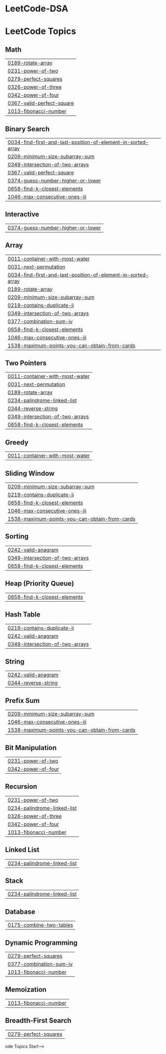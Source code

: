 # LeetCode-DSA

<!---LeetCode Topics Start-->
# LeetCode Topics
## Math
|  |
| ------- |
| [0189-rotate-array](https://github.com/amulyakurapat/LeetCode-DSA/tree/master/0189-rotate-array) |
| [0231-power-of-two](https://github.com/amulyakurapat/LeetCode-DSA/tree/master/0231-power-of-two) |
| [0279-perfect-squares](https://github.com/amulyakurapat/LeetCode-DSA/tree/master/0279-perfect-squares) |
| [0326-power-of-three](https://github.com/amulyakurapat/LeetCode-DSA/tree/master/0326-power-of-three) |
| [0342-power-of-four](https://github.com/amulyakurapat/LeetCode-DSA/tree/master/0342-power-of-four) |
| [0367-valid-perfect-square](https://github.com/amulyakurapat/LeetCode-DSA/tree/master/0367-valid-perfect-square) |
| [1013-fibonacci-number](https://github.com/amulyakurapat/LeetCode-DSA/tree/master/1013-fibonacci-number) |
## Binary Search
|  |
| ------- |
| [0034-find-first-and-last-position-of-element-in-sorted-array](https://github.com/amulyakurapat/LeetCode-DSA/tree/master/0034-find-first-and-last-position-of-element-in-sorted-array) |
| [0209-minimum-size-subarray-sum](https://github.com/amulyakurapat/LeetCode-DSA/tree/master/0209-minimum-size-subarray-sum) |
| [0349-intersection-of-two-arrays](https://github.com/amulyakurapat/LeetCode-DSA/tree/master/0349-intersection-of-two-arrays) |
| [0367-valid-perfect-square](https://github.com/amulyakurapat/LeetCode-DSA/tree/master/0367-valid-perfect-square) |
| [0374-guess-number-higher-or-lower](https://github.com/amulyakurapat/LeetCode-DSA/tree/master/0374-guess-number-higher-or-lower) |
| [0658-find-k-closest-elements](https://github.com/amulyakurapat/LeetCode-DSA/tree/master/0658-find-k-closest-elements) |
| [1046-max-consecutive-ones-iii](https://github.com/amulyakurapat/LeetCode-DSA/tree/master/1046-max-consecutive-ones-iii) |
## Interactive
|  |
| ------- |
| [0374-guess-number-higher-or-lower](https://github.com/amulyakurapat/LeetCode-DSA/tree/master/0374-guess-number-higher-or-lower) |
## Array
|  |
| ------- |
| [0011-container-with-most-water](https://github.com/amulyakurapat/LeetCode-DSA/tree/master/0011-container-with-most-water) |
| [0031-next-permutation](https://github.com/amulyakurapat/LeetCode-DSA/tree/master/0031-next-permutation) |
| [0034-find-first-and-last-position-of-element-in-sorted-array](https://github.com/amulyakurapat/LeetCode-DSA/tree/master/0034-find-first-and-last-position-of-element-in-sorted-array) |
| [0189-rotate-array](https://github.com/amulyakurapat/LeetCode-DSA/tree/master/0189-rotate-array) |
| [0209-minimum-size-subarray-sum](https://github.com/amulyakurapat/LeetCode-DSA/tree/master/0209-minimum-size-subarray-sum) |
| [0219-contains-duplicate-ii](https://github.com/amulyakurapat/LeetCode-DSA/tree/master/0219-contains-duplicate-ii) |
| [0349-intersection-of-two-arrays](https://github.com/amulyakurapat/LeetCode-DSA/tree/master/0349-intersection-of-two-arrays) |
| [0377-combination-sum-iv](https://github.com/amulyakurapat/LeetCode-DSA/tree/master/0377-combination-sum-iv) |
| [0658-find-k-closest-elements](https://github.com/amulyakurapat/LeetCode-DSA/tree/master/0658-find-k-closest-elements) |
| [1046-max-consecutive-ones-iii](https://github.com/amulyakurapat/LeetCode-DSA/tree/master/1046-max-consecutive-ones-iii) |
| [1538-maximum-points-you-can-obtain-from-cards](https://github.com/amulyakurapat/LeetCode-DSA/tree/master/1538-maximum-points-you-can-obtain-from-cards) |
## Two Pointers
|  |
| ------- |
| [0011-container-with-most-water](https://github.com/amulyakurapat/LeetCode-DSA/tree/master/0011-container-with-most-water) |
| [0031-next-permutation](https://github.com/amulyakurapat/LeetCode-DSA/tree/master/0031-next-permutation) |
| [0189-rotate-array](https://github.com/amulyakurapat/LeetCode-DSA/tree/master/0189-rotate-array) |
| [0234-palindrome-linked-list](https://github.com/amulyakurapat/LeetCode-DSA/tree/master/0234-palindrome-linked-list) |
| [0344-reverse-string](https://github.com/amulyakurapat/LeetCode-DSA/tree/master/0344-reverse-string) |
| [0349-intersection-of-two-arrays](https://github.com/amulyakurapat/LeetCode-DSA/tree/master/0349-intersection-of-two-arrays) |
| [0658-find-k-closest-elements](https://github.com/amulyakurapat/LeetCode-DSA/tree/master/0658-find-k-closest-elements) |
## Greedy
|  |
| ------- |
| [0011-container-with-most-water](https://github.com/amulyakurapat/LeetCode-DSA/tree/master/0011-container-with-most-water) |
## Sliding Window
|  |
| ------- |
| [0209-minimum-size-subarray-sum](https://github.com/amulyakurapat/LeetCode-DSA/tree/master/0209-minimum-size-subarray-sum) |
| [0219-contains-duplicate-ii](https://github.com/amulyakurapat/LeetCode-DSA/tree/master/0219-contains-duplicate-ii) |
| [0658-find-k-closest-elements](https://github.com/amulyakurapat/LeetCode-DSA/tree/master/0658-find-k-closest-elements) |
| [1046-max-consecutive-ones-iii](https://github.com/amulyakurapat/LeetCode-DSA/tree/master/1046-max-consecutive-ones-iii) |
| [1538-maximum-points-you-can-obtain-from-cards](https://github.com/amulyakurapat/LeetCode-DSA/tree/master/1538-maximum-points-you-can-obtain-from-cards) |
## Sorting
|  |
| ------- |
| [0242-valid-anagram](https://github.com/amulyakurapat/LeetCode-DSA/tree/master/0242-valid-anagram) |
| [0349-intersection-of-two-arrays](https://github.com/amulyakurapat/LeetCode-DSA/tree/master/0349-intersection-of-two-arrays) |
| [0658-find-k-closest-elements](https://github.com/amulyakurapat/LeetCode-DSA/tree/master/0658-find-k-closest-elements) |
## Heap (Priority Queue)
|  |
| ------- |
| [0658-find-k-closest-elements](https://github.com/amulyakurapat/LeetCode-DSA/tree/master/0658-find-k-closest-elements) |
## Hash Table
|  |
| ------- |
| [0219-contains-duplicate-ii](https://github.com/amulyakurapat/LeetCode-DSA/tree/master/0219-contains-duplicate-ii) |
| [0242-valid-anagram](https://github.com/amulyakurapat/LeetCode-DSA/tree/master/0242-valid-anagram) |
| [0349-intersection-of-two-arrays](https://github.com/amulyakurapat/LeetCode-DSA/tree/master/0349-intersection-of-two-arrays) |
## String
|  |
| ------- |
| [0242-valid-anagram](https://github.com/amulyakurapat/LeetCode-DSA/tree/master/0242-valid-anagram) |
| [0344-reverse-string](https://github.com/amulyakurapat/LeetCode-DSA/tree/master/0344-reverse-string) |
## Prefix Sum
|  |
| ------- |
| [0209-minimum-size-subarray-sum](https://github.com/amulyakurapat/LeetCode-DSA/tree/master/0209-minimum-size-subarray-sum) |
| [1046-max-consecutive-ones-iii](https://github.com/amulyakurapat/LeetCode-DSA/tree/master/1046-max-consecutive-ones-iii) |
| [1538-maximum-points-you-can-obtain-from-cards](https://github.com/amulyakurapat/LeetCode-DSA/tree/master/1538-maximum-points-you-can-obtain-from-cards) |
## Bit Manipulation
|  |
| ------- |
| [0231-power-of-two](https://github.com/amulyakurapat/LeetCode-DSA/tree/master/0231-power-of-two) |
| [0342-power-of-four](https://github.com/amulyakurapat/LeetCode-DSA/tree/master/0342-power-of-four) |
## Recursion
|  |
| ------- |
| [0231-power-of-two](https://github.com/amulyakurapat/LeetCode-DSA/tree/master/0231-power-of-two) |
| [0234-palindrome-linked-list](https://github.com/amulyakurapat/LeetCode-DSA/tree/master/0234-palindrome-linked-list) |
| [0326-power-of-three](https://github.com/amulyakurapat/LeetCode-DSA/tree/master/0326-power-of-three) |
| [0342-power-of-four](https://github.com/amulyakurapat/LeetCode-DSA/tree/master/0342-power-of-four) |
| [1013-fibonacci-number](https://github.com/amulyakurapat/LeetCode-DSA/tree/master/1013-fibonacci-number) |
## Linked List
|  |
| ------- |
| [0234-palindrome-linked-list](https://github.com/amulyakurapat/LeetCode-DSA/tree/master/0234-palindrome-linked-list) |
## Stack
|  |
| ------- |
| [0234-palindrome-linked-list](https://github.com/amulyakurapat/LeetCode-DSA/tree/master/0234-palindrome-linked-list) |
## Database
|  |
| ------- |
| [0175-combine-two-tables](https://github.com/amulyakurapat/LeetCode-DSA/tree/master/0175-combine-two-tables) |
## Dynamic Programming
|  |
| ------- |
| [0279-perfect-squares](https://github.com/amulyakurapat/LeetCode-DSA/tree/master/0279-perfect-squares) |
| [0377-combination-sum-iv](https://github.com/amulyakurapat/LeetCode-DSA/tree/master/0377-combination-sum-iv) |
| [1013-fibonacci-number](https://github.com/amulyakurapat/LeetCode-DSA/tree/master/1013-fibonacci-number) |
## Memoization
|  |
| ------- |
| [1013-fibonacci-number](https://github.com/amulyakurapat/LeetCode-DSA/tree/master/1013-fibonacci-number) |
## Breadth-First Search
|  |
| ------- |
| [0279-perfect-squares](https://github.com/amulyakurapat/LeetCode-DSA/tree/master/0279-perfect-squares) |
<!---LeetCode Topics End-->ode Topics Start-->
